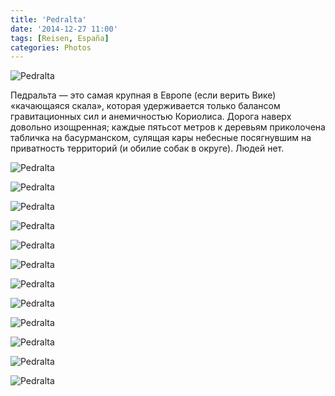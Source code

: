```yaml
---
title: 'Pedralta'
date: '2014-12-27 11:00'
tags: [Reisen, España]
categories: Photos
---
```


<div class='preview'><img src='{{urls.media}}/Pedralta.jpg' alt='Pedralta'></div>

Педральта — это самая крупная в Европе (если верить Вике) «качающаяся скала», которая удерживается только балансом гравитационных сил и анемичностью Кориолиса. Дорога наверх довольно изощренная; каждые пятьсот метров к деревьям приколочена табличка на басурманском, сулящая кары небесные посягнувшим на приватность территорий (и обилие собак в округе). Людей нет.

<a id='fe00e2c34751ac2101680964beb28b6a-600'></a>![Pedralta]({{urls.media}}/fe00e2c34751ac2101680964beb28b6a-600.jpg 'Вид открывается довольно романтичный')

<a id='7bc47fa9b3798a80b94f5977a7e93eae-600'></a>![Pedralta]({{urls.media}}/7bc47fa9b3798a80b94f5977a7e93eae-600.jpg 'Пахнет хвоей и тишиной')

<a id='e7fb7d92429dde5a656d67ef1ed020a2-600'></a>![Pedralta]({{urls.media}}/e7fb7d92429dde5a656d67ef1ed020a2-600.jpg 'Сосны вообще растут прямо из камня')

<a id='155781a6bec073630b9ed64ca60e7a68-600'></a>![Pedralta]({{urls.media}}/155781a6bec073630b9ed64ca60e7a68-600.jpg 'Сосна')

<a id='c231626c60b6465de443e028090e921e-600'></a>![Pedralta]({{urls.media}}/c231626c60b6465de443e028090e921e-600.jpg 'Перед самой скалой притаилась маленькая часовенка')

<a id='de6137ee86f9d44a70866e97eed5ffb7-600'></a>![Pedralta]({{urls.media}}/de6137ee86f9d44a70866e97eed5ffb7-600.jpg 'Маленькая часовенка, вид сзади')

<a id='33e30edd6eb4445fb68824499c35a3cd-600'></a>![Pedralta]({{urls.media}}/33e30edd6eb4445fb68824499c35a3cd-600.jpg 'На вершине скалы кто-то воздвиг неказистый крест')

<a id='2b282d0d3031bd497a760ec85958aa1b-600'></a>![Pedralta]({{urls.media}}/2b282d0d3031bd497a760ec85958aa1b-600.jpg 'С разных ракурсов камень поход то на нос, то еще на что')

<a id='6cf4ca950664f0c18c692b90a8b7529c-600'></a>![Pedralta]({{urls.media}}/6cf4ca950664f0c18c692b90a8b7529c-600.jpg 'Ну вот на танк «Мэй Уэст», например')

<a id='5238803a5a752ac1961291089b1935e9-600'></a>![Pedralta]({{urls.media}}/5238803a5a752ac1961291089b1935e9-600.jpg 'Тыл')

<a id='5a4f8117a4e36da2fe09f104635c3824-600'></a>![Pedralta]({{urls.media}}/5a4f8117a4e36da2fe09f104635c3824-600.jpg 'Фотография с обложки жернала «Робототехника», каменный век')

<a id='1b6ebac0ff8d86cec9d66ea821523d90-600'></a>![Pedralta]({{urls.media}}/1b6ebac0ff8d86cec9d66ea821523d90-600.jpg 'Окрест')

